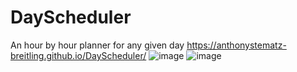 # DayScheduler
An hour by hour planner for any given day 
https://anthonystematz-breitling.github.io/DayScheduler/ 
![image](https://user-images.githubusercontent.com/64037800/91513395-d5110180-e8a9-11ea-9201-11897486a539.png)
![image](https://user-images.githubusercontent.com/64037800/91513439-f540c080-e8a9-11ea-8fb8-66e730f593d6.png)

